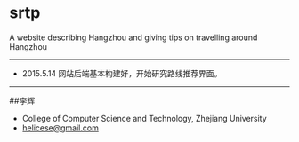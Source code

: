 # srtp
A website describing Hangzhou and giving tips on travelling around Hangzhou


***
* 2015.5.14
  网站后端基本构建好，开始研究路线推荐界面。

***
##李辉
+ College of Computer Science and Technology, Zhejiang University
+ helicese@gmail.com
